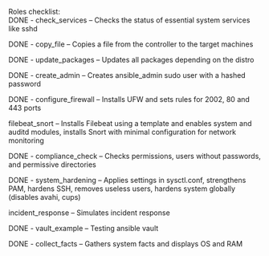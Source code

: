 Roles checklist:  
DONE - check_services – Checks the status of essential system services like sshd

DONE - copy_file – Copies a file from the controller to the target machines

DONE - update_packages – Updates all packages depending on the distro

DONE - create_admin – Creates ansible_admin sudo user with a hashed password

DONE - configure_firewall – Installs UFW and sets rules for 2002, 80 and 443 ports

filebeat_snort – Installs Filebeat using a template and enables system and auditd modules, installs Snort with minimal configuration for network monitoring

DONE - compliance_check – Checks permissions, users without passwords, and permissive directories

DONE - system_hardening – Applies settings in sysctl.conf, strengthens PAM, hardens SSH, removes useless users, hardens system globally (disables avahi, cups)

incident_response – Simulates incident response

DONE - vault_example – Testing ansible vault

DONE - collect_facts – Gathers system facts and displays OS and RAM
